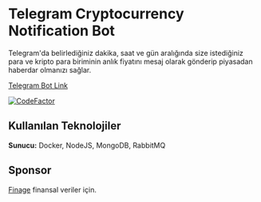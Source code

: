 # Telegram Cryptocurrency Notification Bot

Telegram'da belirlediğiniz dakika, saat ve gün aralığında size istediğiniz para ve kripto para biriminin anlık fiyatını mesaj olarak gönderip piyasadan haberdar olmanızı sağlar.

[Telegram Bot Link](https://t.me/CryptoCurrency_NotificationBot)

[![CodeFactor](https://www.codefactor.io/repository/github/mercan/telegramcryptocurrencybot/badge)](https://www.codefactor.io/repository/github/mercan/telegramcryptocurrencybot)

## Kullanılan Teknolojiler

**Sunucu:** Docker, NodeJS, MongoDB, RabbitMQ

## Sponsor

[Finage](https://finage.co.uk/) finansal veriler için.
